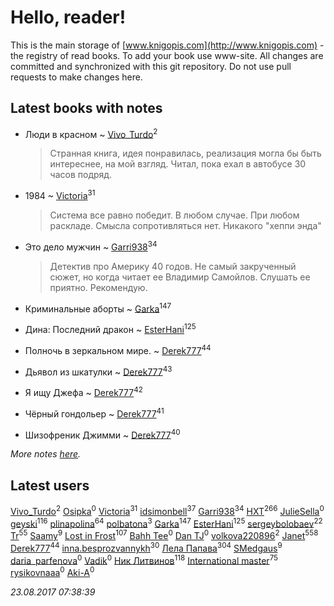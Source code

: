# Hello, reader!
This is the main storage of [www.knigopis.com](http://www.knigopis.com) - the registry of read books.
To add your book use www-site. All changes are committed and synchronized with this git repository.
Do not use pull requests to make changes here.


## Latest books with notes
* Люди в красном ~ [Vivo_Turdo](users/115/115154203761453486437-google)<sup>2</sup>
    > Странная книга, идея понравилась, реализация могла бы быть интереснее, на мой взгляд. Читал, пока ехал в автобусе 30 часов подряд.

* 1984 ~ [Victoria](users/113/113794223924688167852-google)<sup>31</sup>
    > Система все равно победит. В любом случае. При любом раскладе. Смысла сопротивляться нет. Никакого "хеппи энда"

* Это дело мужчин ~ [Garri938](users/114/114389869162010721507-google)<sup>34</sup>
    > Детектив про Америку 40 годов. Не самый закрученный сюжет, но когда читает ее Владимир Самойлов. Слушать ее приятно. Рекомендую.

* Криминальные аборты ~ [Garka](users/115/115753719718250012620-google)<sup>147</sup>

* Дина: Последний дракон ~ [EsterHani](users/305/30558181-vkontakte)<sup>125</sup>

* Полночь в зеркальном мире. ~ [Derek777](users/153/15386028-yandex)<sup>44</sup>

* Дьявол из шкатулки ~ [Derek777](users/153/15386028-yandex)<sup>43</sup>

* Я ищу Джефа ~ [Derek777](users/153/15386028-yandex)<sup>42</sup>

* Чёрный гондольер ~ [Derek777](users/153/15386028-yandex)<sup>41</sup>

* Шизофреник Джимми ~ [Derek777](users/153/15386028-yandex)<sup>40</sup>


_More notes [here](latest_books_with_notes.md)._


## Latest users
[Vivo_Turdo](users/115/115154203761453486437-google)<sup>2</sup> 
[Osipka](users/206/2066842540256607-facebook)<sup>0</sup> 
[Victoria](users/113/113794223924688167852-google)<sup>31</sup> 
[idsimonbell](users/380/380554090-vkontakte)<sup>37</sup> 
[Garri938](users/114/114389869162010721507-google)<sup>34</sup> 
[HXT](users/100/100002563462782-facebook)<sup>266</sup> 
[JulieSella](users/118/118258496318783349484-google)<sup>0</sup> 
[geyski](users/221/221959664-vkontakte)<sup>116</sup> 
[plinapolina](users/173/173746684-vkontakte)<sup>64</sup> 
[polbatona](users/217/217731382-twitter)<sup>3</sup> 
[Garka](users/115/115753719718250012620-google)<sup>147</sup> 
[EsterHani](users/305/30558181-vkontakte)<sup>125</sup> 
[sergeybolobaev](users/379/37918255-vkontakte)<sup>22</sup> 
[Tr](users/122/12282474-vkontakte)<sup>55</sup> 
[Saamy](users/115/115226508-vkontakte)<sup>9</sup> 
[Lost in Frost](users/103/103293621948650602575-google)<sup>107</sup> 
[Bahh Tee](users/129/12914691089881846147-mailru)<sup>0</sup> 
[Dan TJ](users/100/100002538519893-facebook)<sup>0</sup> 
[volkova220896](users/708/70865766-vkontakte)<sup>2</sup> 
[Janet](users/108/108113656204404967440-google)<sup>558</sup> 
[Derek777](users/153/15386028-yandex)<sup>44</sup> 
[inna.besprozvannykh](users/733/73323849-yandex)<sup>30</sup> 
[Лела Папава](users/761/76187635-vkontakte)<sup>304</sup> 
[SMedgaus](users/162/162444669-vkontakte)<sup>9</sup> 
[daria_parfenova](users/385/3856663-vkontakte)<sup>0</sup> 
[Vadik](users/113/113276117639820843949-google)<sup>0</sup> 
[Ник Литвинов](users/241/241974816-vkontakte)<sup>118</sup> 
[International master](users/741/74140988-vkontakte)<sup>75</sup> 
[rysikovnaaa](users/132/132828861-vkontakte)<sup>0</sup> 
[Aki-A](users/217/217955551-vkontakte)<sup>0</sup> 


_23.08.2017 07:38:39_
